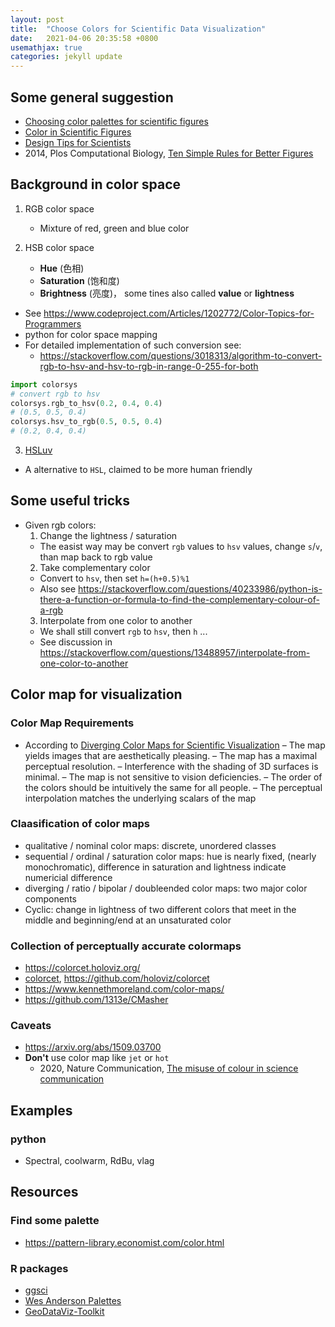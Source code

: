 ```yaml
---
layout: post
title:  "Choose Colors for Scientific Data Visualization"
date:   2021-04-06 20:35:58 +0800
usemathjax: true
categories: jekyll update
---
```



## Some general suggestion
- [Choosing color palettes for scientific figures](https://onlinelibrary.wiley.com/doi/full/10.1002/rth2.12308)
- [Color in Scientific Figures](https://www.aje.com/arc/Using-Color-in-Figures/)
- [Design Tips for Scientists](https://cns.utexas.edu/images/CNS/Deans_Office/Communications/Files/design-tips-for-scientists_GUIDE.pdf)
- 2014, Plos Computational Biology, [Ten Simple Rules for Better Figures](https://journals.plos.org/ploscompbiol/article?id=10.1371/journal.pcbi.1003833)


## Background in color space
1. RGB color space 
   - Mixture of red, green and blue color

2. HSB color space
   - **Hue** (色相)
   - **Saturation** (饱和度)
   - **Brightness** (亮度)， some tines also called **value** or **lightness**

- See <https://www.codeproject.com/Articles/1202772/Color-Topics-for-Programmers>
- python for color space mapping
- For detailed implementation of such conversion see:
  - <https://stackoverflow.com/questions/3018313/algorithm-to-convert-rgb-to-hsv-and-hsv-to-rgb-in-range-0-255-for-both>

```python
import colorsys
# convert rgb to hsv 
colorsys.rgb_to_hsv(0.2, 0.4, 0.4)
# (0.5, 0.5, 0.4)
colorsys.hsv_to_rgb(0.5, 0.5, 0.4)
# (0.2, 0.4, 0.4)

```

3. [HSLuv](https://www.hsluv.org/) 
- A alternative to `HSL`, claimed to be more human friendly

## Some useful tricks
- Given rgb colors:
  1. Change the lightness / saturation 
    - The easist way may be convert `rgb` values to `hsv` values, change `s`/`v`, than map back to rgb value
  2. Take complementary color 
    - Convert to `hsv`, then set `h=(h+0.5)%1`
    - Also see <https://stackoverflow.com/questions/40233986/python-is-there-a-function-or-formula-to-find-the-complementary-colour-of-a-rgb> 
  3. Interpolate from one color to another
    - We shall still convert `rgb` to `hsv`, then `h` ...
    - See discussion in <https://stackoverflow.com/questions/13488957/interpolate-from-one-color-to-another>

## Color map for visualization
### Color Map Requirements
- According to [Diverging Color Maps for Scientific Visualization](http://www.kennethmoreland.com/color-maps/ColorMapsExpanded.pdf)
  – The map yields images that are aesthetically pleasing.
  – The map has a maximal perceptual resolution.
  – Interference with the shading of 3D surfaces is minimal.
  – The map is not sensitive to vision deficiencies.
  – The order of the colors should be intuitively the same for all people.
  – The perceptual interpolation matches the underlying scalars of the map
### Claasification of color maps
- qualitative / nominal color maps:  discrete, unordered classes
-  sequential / ordinal / saturation color maps: hue is nearly fixed, (nearly monochromatic), difference in saturation and lightness indicate numericial difference
- diverging / ratio / bipolar / doubleended  color maps:  two major color components
- Cyclic: change in lightness of two different colors that meet in the middle and beginning/end at an unsaturated color

### Collection of perceptually accurate colormaps
  - <https://colorcet.holoviz.org/>
  - [colorcet](https://colorcet.com/), <https://github.com/holoviz/colorcet>
  - <https://www.kennethmoreland.com/color-maps/>
  - <https://github.com/1313e/CMasher>

### Caveats
- <https://arxiv.org/abs/1509.03700>
- **Don't** use color map like `jet` or `hot`
  - 2020, Nature Communication, [The misuse of colour in science communication](https://www.nature.com/articles/s41467-020-19160-7)

## Examples

### python
- Spectral, coolwarm, RdBu, vlag


## Resources
### Find some palette 
  - <https://pattern-library.economist.com/color.html> 
### R packages
- [ggsci](https://cran.r-project.org/web/packages/ggsci/vignettes/ggsci.html)
- [Wes Anderson Palettes](https://github.com/karthik/wesanderson)
- [GeoDataViz-Toolkit](https://github.com/OrdnanceSurvey/GeoDataViz-Toolkit/tree/master/Colours)



